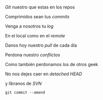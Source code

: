 *Git* nuestro que estas en los repos

Comprimidos sean tus *commits*

Venga a nosotros tu *log*

En el local como en el *remote*

Danos hoy nuestro *pull* de cada día

Perdona nuestro *conflictos*

Como también perdonamos los de otros geek

No nos dejes caer en *detached HEAD*

y líbranos de *SVN*

`git commit --amend`

